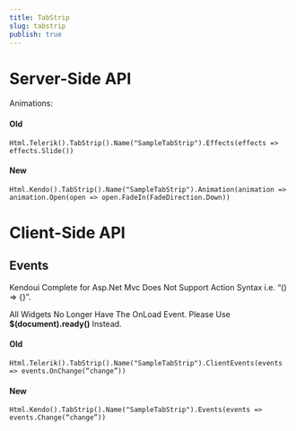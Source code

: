 ```yaml
---
title: TabStrip
slug: tabstrip
publish: true
---
```


# Server-Side API

Animations:

#### Old

    Html.Telerik().TabStrip().Name("SampleTabStrip").Effects(effects => effects.Slide())

#### New

    Html.Kendo().TabStrip().Name("SampleTabStrip").Animation(animation => animation.Open(open => open.FadeIn(FadeDirection.Down))

# Client-Side API

## Events

Kendoui Complete for Asp.Net Mvc Does Not Support Action Syntax i.e. “() => {}”.

All Widgets No Longer Have The OnLoad Event. Please Use **$(document).ready()** Instead.

#### Old

    Html.Telerik().TabStrip().Name("SampleTabStrip").ClientEvents(events => events.OnChange(“change”))

#### New

    Html.Kendo().TabStrip().Name("SampleTabStrip").Events(events => events.Change(“change”))
